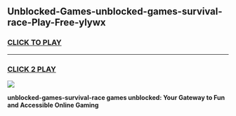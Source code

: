 
## Unblocked-Games-unblocked-games-survival-race-Play-Free-ylywx
<h3>
<a href="https://premium76.site?title=unblocked-games-survival-race&ref=18A1">CLICK TO PLAY</a></h3>
<hr>

<h3>
<a href="https://premium76.site?title=unblocked-games-survival-race&ref=18A1">CLICK 2 PLAY</a>
  
</h3>

<a href="https://premium76.site?title=unblocked-games-survival-race&ref=18A1"><img src="https://clearcache.store/games.png"></a>


**unblocked-games-survival-race games unblocked: Your Gateway to Fun and Accessible Online Gaming**
